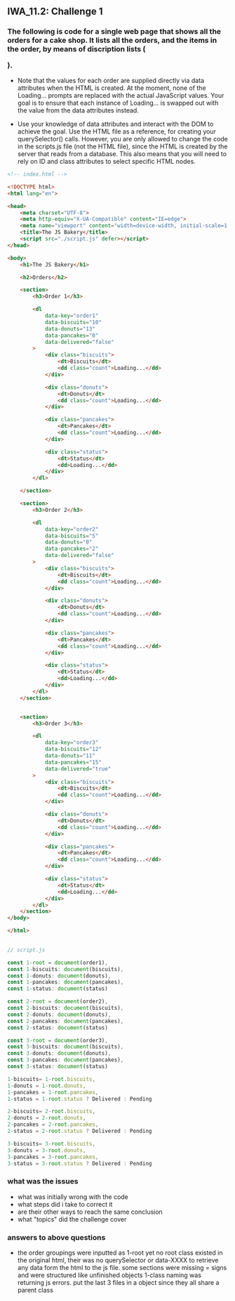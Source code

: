 ## IWA_11.2: Challenge 1
### The following is code for a single web page that shows all the orders for a cake shop. It lists all the orders, and the items in the order, by means of discription lists (<dl>).

 

* Note that the values for each order are supplied directly via data attributes when the HTML is created. At the moment, none of the Loading... prompts are replaced with the actual JavaScript values. Your goal is to ensure that each instance of Loading... is swapped out with the value from the data attributes instead.

 

* Use your knowledge of data attributes and interact with the DOM to achieve the goal. Use the HTML file as a reference, for creating your querySelector() calls. However, you are only allowed to change the code in the scripts.js file (not the HTML file), since the HTML is created by the server that reads from a database. This also means that you will need to rely on ID and class attributes to select specific HTML nodes.

 
``` html
<!-- index.html -->

<!DOCTYPE html>
<html lang="en">

<head>
    <meta charset="UTF-8">
    <meta http-equiv="X-UA-Compatible" content="IE=edge">
    <meta name="viewport" content="width=device-width, initial-scale=1.0">
    <title>The JS Bakery</title>
    <script src="./script.js" defer></script>
</head>

<body>
    <h1>The JS Bakery</h1>

    <h2>Orders</h2>

    <section>
        <h3>Order 1</h3>

        <dl 
            data-key="order1" 
            data-biscuits="10" 
            data-donuts="13" 
            data-pancakes="0" 
            data-delivered="false"
        >
            <div class="biscuits">
                <dt>Biscuits</dt>
                <dd class="count">Loading...</dd>
            </div>

            <div class="donuts">
                <dt>Donuts</dt>
                <dd class="count">Loading...</dd>
            </div>

            <div class="pancakes">
                <dt>Pancakes</dt>
                <dd class="count">Loading...</dd>
            </div>

            <div class="status">
                <dt>Status</dt>
                <dd>Loading...</dd>
            </div>
        </dl>

    </section>

    <section>
        <h3>Order 2</h3>

        <dl 
            data-key="order2" 
            data-biscuits="5" 
            data-donuts="0" 
            data-pancakes="2" 
            data-delivered="false"
        >
            <div class="biscuits">
                <dt>Biscuits</dt>
                <dd class="count">Loading...</dd>
            </div>

            <div class="donuts">
                <dt>Donuts</dt>
                <dd class="count">Loading...</dd>
            </div>

            <div class="pancakes">
                <dt>Pancakes</dt>
                <dd class="count">Loading...</dd>
            </div>

            <div class="status">
                <dt>Status</dt>
                <dd>Loading...</dd>
            </div>
        </dl>
    </section>


    <section>
        <h3>Order 3</h3>

        <dl 
            data-key="order3" 
            data-biscuits="12" 
            data-donuts="11" 
            data-pancakes="15" 
            data-delivered="true"
        >
            <div class="biscuits">
                <dt>Biscuits</dt>
                <dd class="count">Loading...</dd>
            </div>

            <div class="donuts">
                <dt>Donuts</dt>
                <dd class="count">Loading...</dd>
            </div>

            <div class="pancakes">
                <dt>Pancakes</dt>
                <dd class="count">Loading...</dd>
            </div>

            <div class="status">
                <dt>Status</dt>
                <dd>Loading...</dd>
            </div>
        </dl>
    </section>
</body>

</html>
 
```
 

``` js
// script.js

const 1-root = document(order1),
const 1-biscuits: document(biscuits),
const 1-donuts: document(donuts),
const 1-pancakes: document(pancakes),
const 1-status: document(status)

const 2-root = document(order2),
const 2-biscuits: document(biscuits),
const 2-donuts: document(donuts),
const 2-pancakes: document(pancakes),
const 2-status: document(status)

const 3-root = document(order3),
const 3-biscuits: document(biscuits),
const 3-donuts: document(donuts),
const 3-pancakes: document(pancakes),
const 3-status: document(status)

1-biscuits= 1-root.biscuits,
1-donuts = 1-root.donuts,
1-pancakes = 1-root.pancakes,
1-status = 1-root.status ? Delivered : Pending

2-biscuits= 2-root.biscuits,
2-donuts = 2-root.donuts,
2-pancakes = 2-root.pancakes,
2-status = 2-root.status ? Delivered : Pending

3-biscuits= 3-root.biscuits,
3-donuts = 3-root.donuts,
3-pancakes = 3-root.pancakes,
3-status = 3-root.status ? Delivered : Pending
```

### what was the issues
* what was initially wrong with the code
* what steps did i take to correct it
* are their other ways to reach the same conclusion
* what "topics" did the challenge cover

### answers to above questions
* the order groupings were inputted as 1-root yet no root class existed in the 
  original html, their was no querySelector or data-XXXX to retrieve any data form the html to the js file.
  some sections were missing = signs and were structured like unfinished objects
  1-class naming was returning js errors.
  put the last 3 files in a object since they all share a parent class